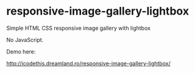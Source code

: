 # responsive-image-gallery-lightbox
Simple HTML CSS responsive image gallery with lightbox

No JavaScript.

Demo here:

http://icodethis.dreamland.ro/responsive-image-gallery-lightbox/
